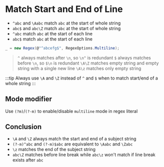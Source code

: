 # Match Start and End of Line

- `^abc` and `\Aabc` match `abc` at the start of whole string
- `abc$` and `abc\Z` match `abc` at the start of whole string
- `^abc` match `abc` at the start of each line
- `abc$` match `abc` at the start of each line

```cs
_ = new Regex(@"^abcefg$", RegexOptions.Multiline);
```

> `^` always matches after `\n`, so `\n^` is redundant
> `$` always matches before `\n`, so `$\n` is redundant
> `\A\Z` matches empty string and empty string with a single new line
> `\A\z` matches only empty string

:::tip
Always use `\A` and `\Z` instead of `^` and `$` when to match start/end of a whole string
:::

## Mode modifier

Use `(?m)`/`(?-m)` to enable/disable `multiline` mode in regex literal

## Conclusion

- `\A` and `\Z` always match the start and end of a subject string
- `(?-m)^abc` and `(?-m)$abc` are equivalent to `\Aabc` and `\Zabc`
- `\z` matches the end of the subject string
- `abc\Z` matches before line break while `abc\z` won't match if line break exists after `abc`
